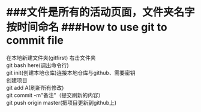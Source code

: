 ###文件是所有的活动页面，文件夹名字按时间命名
###How to use git to commit file
===================
在本地新建文件夹(gitfirst)
右击文件夹<br>git bash here(调出命令行)<br>git init(创建本地仓库)连接本地仓库与github、需要密钥<br>创建项目<br>git add A(刷新所有修改)<br>git commit -m"备注"（提交刷新的内容）<br> git push origin master(把项目更新到github上)

